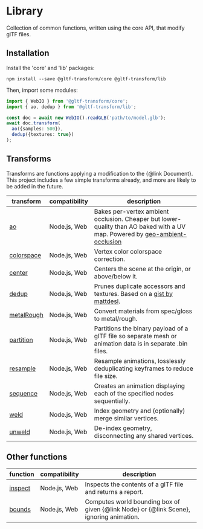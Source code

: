 # Library

Collection of common functions, written using the core API, that modify glTF files.

## Installation

Install the 'core' and 'lib' packages:

```shell
npm install --save @gltf-transform/core @gltf-transform/lib
```

Then, import some modules:

```typescript
import { WebIO } from '@gltf-transform/core';
import { ao, dedup } from '@gltf-transform/lib';

const doc = await new WebIO().readGLB('path/to/model.glb');
await doc.transform(
  ao({samples: 500}),
  dedup({textures: true})
);
```

## Transforms

Transforms are functions applying a modification to the {@link Document}. This project includes a few simple transforms already, and more are likely to be added in the future.

| transform                           | compatibility | description                                                                                                                                                                     |
|-------------------------------------|---------------|---------------------------------------------------------------------------------------------------------------------------------------------------------------------------------|
| [ao](https://github.com/donmccurdy/glTF-Transform/tree/master/packages/lib/src/ao.ts)                 | Node.js, Web  | Bakes per-vertex ambient occlusion. Cheaper but lower-quality than AO baked with a UV map. Powered by [geo-ambient-occlusion](https://github.com/wwwtyro/geo-ambient-occlusion) |
| [colorspace](https://github.com/donmccurdy/glTF-Transform/tree/master/packages/lib/src/colorspace.ts) | Node.js, Web  | Vertex color colorspace correction.                                                                                                                                             |
| [center](https://github.com/donmccurdy/glTF-Transform/tree/master/packages/lib/src/center.ts)         | Node.js, Web  | Centers the scene at the origin, or above/below it.                                                                                                                             |
| [dedup](https://github.com/donmccurdy/glTF-Transform/tree/master/packages/lib/src/dedup.ts)           | Node.js, Web  | Prunes duplicate accessors and textures. Based on a [gist by mattdesl](https://gist.github.com/mattdesl/aea40285e2d73916b6b9101b36d84da8).                                      |
| [metalRough](https://github.com/donmccurdy/glTF-Transform/tree/master/packages/lib/src/metal-rough.ts) | Node.js, Web  | Convert materials from spec/gloss to metal/rough.                                                                                                                              |
| [partition](https://github.com/donmccurdy/glTF-Transform/tree/master/packages/lib/src/partition.ts)   | Node.js, Web  | Partitions the binary payload of a glTF file so separate mesh or animation data is in separate .bin files.                                                                      |
| [resample](https://github.com/donmccurdy/glTF-Transform/tree/master/packages/lib/src/resample.ts)     | Node.js, Web  | Resample animations, losslessly deduplicating keyframes to reduce file size.                                                                                                    |
| [sequence](https://github.com/donmccurdy/glTF-Transform/tree/master/packages/lib/src/sequence.ts)     | Node.js, Web  | Creates an animation displaying each of the specified nodes sequentially.                                                                                                       |
| [weld](https://github.com/donmccurdy/glTF-Transform/tree/master/packages/lib/src/weld.ts)             | Node.js, Web  | Index geometry and (optionally) merge similar vertices.                                                                                                                         |
| [unweld](https://github.com/donmccurdy/glTF-Transform/tree/master/packages/lib/src/unweld.ts)         | Node.js, Web  | De-index geometry, disconnecting any shared vertices.                                                                                                                           |

## Other functions

| function | compatibility | description |
|----------|---------------|-------------|
| [inspect](https://github.com/donmccurdy/glTF-Transform/tree/master/packages/lib/src/inspect.ts)       | Node.js, Web  | Inspects the contents of a glTF file and returns a report. |
| [bounds](https://github.com/donmccurdy/glTF-Transform/tree/master/packages/lib/src/bounds.ts)       | Node.js, Web  | Computes world bounding box of given {@link Node} or {@link Scene}, ignoring animation. |
